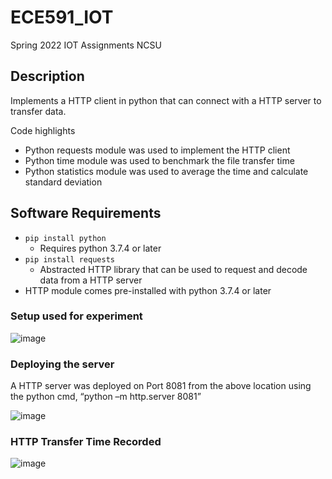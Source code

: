 # ECE591_IOT
Spring 2022 IOT Assignments NCSU

## Description
Implements a HTTP client in python that can connect with a HTTP server to transfer data. 

Code highlights
- Python requests module was used to implement the HTTP client
- Python time module was used to benchmark the file transfer time
- Python statistics module was used to average the time and calculate standard deviation

## Software Requirements
- `pip install python`
  - Requires python 3.7.4 or later
- `pip install requests`
  - Abstracted HTTP library that can be used to request and decode data from a HTTP server 
- HTTP module comes pre-installed with python 3.7.4 or later

### Setup used for experiment
![image](https://user-images.githubusercontent.com/99939969/154616582-9a70b923-41bf-4a98-a7fe-8372ac5fd988.png)


### Deploying the server
A HTTP server was deployed on Port 8081 from the above location using the python cmd, “python –m http.server 8081”

![image](https://user-images.githubusercontent.com/99939969/154616363-27a3895f-6c64-48d0-932e-ceaf600432e7.png)


### HTTP Transfer Time Recorded

![image](https://user-images.githubusercontent.com/99939969/154616760-5c1a0d3f-1091-44c1-a76e-aee5d7f9104f.png)


